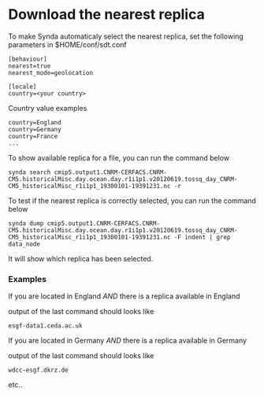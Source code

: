 # Download the nearest replica

To make Synda automaticaly select the nearest replica, set the following parameters in $HOME/conf/sdt.conf

    [behaviour]
    nearest=true
    nearest_mode=geolocation

    [locale] 
    country=<your country>

Country value examples

    country=England
    country=Germany
    country=France
    ...

To show available replica for a file, you can run the command below

    synda search cmip5.output1.CNRM-CERFACS.CNRM-CM5.historicalMisc.day.ocean.day.r1i1p1.v20120619.tossq_day_CNRM-CM5_historicalMisc_r1i1p1_19300101-19391231.nc -r

To test if the nearest replica is correctly selected, you can run the command below

    synda dump cmip5.output1.CNRM-CERFACS.CNRM-CM5.historicalMisc.day.ocean.day.r1i1p1.v20120619.tossq_day_CNRM-CM5_historicalMisc_r1i1p1_19300101-19391231.nc -F indent | grep data_node

It will show which replica has been selected.
 
### Examples

If you are located in England *AND* there is a replica available in England

output of the last command should looks like

    esgf-data1.ceda.ac.uk

If you are located in Germany *AND* there is a replica available in Germany

output of the last command should looks like

    wdcc-esgf.dkrz.de

etc..
